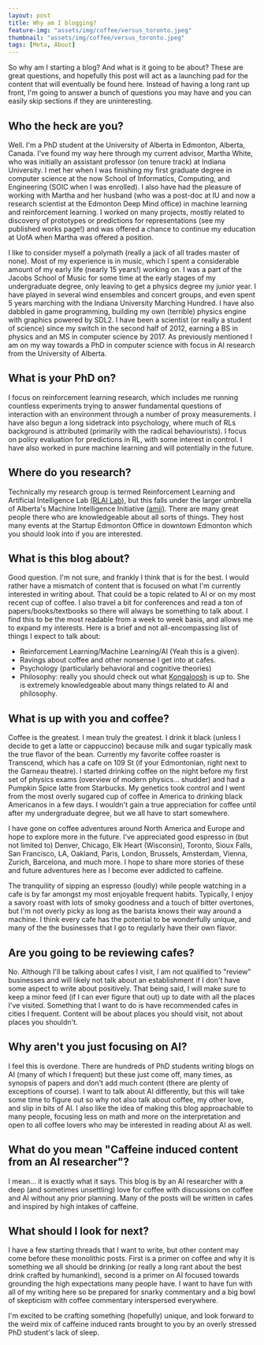 ```yaml
---
layout: post
title: Why am I blogging?
feature-img: "assets/img/coffee/versus_toronto.jpeg"
thumbnail: "assets/img/coffee/versus_toronto.jpeg"
tags: [Meta, About]
---
```



So why am I starting a blog? And what is it going to be about? These are great questions, and hopefully this post will act as a launching pad for the content that will eventually be found here. Instead of having a long rant up front, I'm going to answer a bunch of questions you may have and you can easily skip sections if they are uninteresting.

## Who the heck are you?

Well. I'm a PhD student at the University of Alberta in Edmonton, Alberta, Canada. I've found my way here through my current advisor, Martha White, who was initially an assistant professor (on tenure track) at Indiana University. I met her when I was finishing my first graduate degree in computer science at the now School of Informatics, Computing, and Engineering (SOIC when I was enrolled). I also have had the pleasure of working with Martha and her husband (who was a post-doc at IU and now a research scientist at the Edmonton Deep Mind office) in machine learning and reinforcement learning. I worked on many projects, mostly related to discovery of prototypes or predictions for representations (see my published works page!) and was offered a chance to continue my education at UofA when Martha was offered a position.

I like to consider myself a polymath (really a jack of all trades master of none). Most of my experience is in music, which I spent a considerable amount of my early life (nearly 15 years!) working on. I was a part of the Jacobs School of Music for some time at the early stages of my undergraduate degree, only leaving to get a physics degree my junior year. I have played in several wind ensembles and concert groups, and even spent 5 years marching with the Indiana University Marching Hundred. I have also dabbled in game programming, building my own (terrible) physics engine with graphics powered by SDL2. I have been a scientist (or really a student of science) since my switch in the second half of 2012, earning a BS in physics and an MS in computer science by 2017. As previously mentioned I am on my way towards a PhD in computer science with focus in AI research from the University of Alberta.

## What is your PhD on?
I focus on reinforcement learning research, which includes me running countless experiments trying to answer fundamental questions of interaction with an environment through a number of proxy measurements. I have also begun a long sidetrack into psychology, where much of RLs background is attributed (primarily with the radical behaviourists). I focus on policy evaluation for predictions in RL, with some interest in control. I have also worked in pure machine learning and will potentially in the future.


## Where do you research?

Technically my research group is termed Reinforcement Learning and Artificial Intelligence Lab [(RLAI Lab)](http://spaces.facsci.ualberta.ca/rlai/), but this falls under the larger umbrella of Alberta's Machine Intelligence Initiative [(amii)](https://www.amii.ca/). There are many great people there who are knowledgeable about all sorts of things. They host many events at the Startup Edmonton Office in downtown Edmonton which you should look into if you are interested.

## What is this blog about?

Good question. I'm not sure, and frankly I think that is for the best. I would rather have a mismatch of content that is focused on what I'm currently interested in writing about. That could be a topic related to AI or on my most recent cup of coffee. I also travel a bit for conferences and read a ton of papers/books/textbooks so there will always be something to talk about. I find this to be the most readable from a week to week basis, and allows me to expand my interests. Here is a brief and not all-encompassing list of things I expect to talk about:

- Reinforcement Learning/Machine Learning/AI (Yeah this is a given).
- Ravings about coffee and other nonsense I get into at cafes. 
- Psychology (particularly behavioral and cognitive theories)
- Philosophy: really you should check out what [Kongaloosh](https://kongaloosh.com/) is up to. She is extremely knowledgeable about many things related to AI and philosophy.

## What is up with you and coffee?

Coffee is the greatest. I mean truly the greatest. I drink it black (unless I decide to get a latte or cappuccino) because milk and sugar typically mask the true flavor of the bean. Currently my favorite coffee roaster is Transcend, which has a cafe on 109 St (if your Edmontonian, right next to the Garneau theatre). I started drinking coffee on the night before my first set of physics exams (overview of modern physics... shudder) and had a Pumpkin Spice latte from Starbucks. My genetics took control and I went from the most overly sugared cup of coffee in America to drinking black Americanos in a few days. I wouldn't gain a true appreciation for coffee until after my undergraduate degree, but we all have to start somewhere. 

I have gone on coffee adventures around North America and Europe and hope to explore more in the future. I've appreciated good espresso in (but not limited to) Denver, Chicago, Elk Heart (Wisconsin), Toronto, Sioux Falls, San Francisco, LA, Oakland, Paris, London, Brussels, Amsterdam, Vienna, Zurich, Barcelona, and much more. I hope to share more stories of these and future adventures here as I become ever addicted to caffeine.

The tranquility of sipping an espresso (loudly) while people watching in a cafe is by far amongst my most enjoyable frequent habits. Typically, I enjoy a savory roast with lots of smoky goodness and a touch of bitter overtones, but I'm not overly picky as long as the barista knows their way around a machine. I think every cafe has the potential to be wonderfully unique, and many of the the businesses that I go to regularly have their own flavor.

## Are you going to be reviewing cafes?

No. Although I'll be talking about cafes I visit, I am not qualified to "review" businesses and will likely not talk about an establishment if I don't have some aspect to write about positively. That being said, I will make sure to keep a minor feed (if I can ever figure that out) up to date with all the places I've visited. Something that I want to do is have recommended cafes in cities I frequent. Content will be about places you should visit, not about places you shouldn't.

## Why aren't you just focusing on AI?

I feel this is overdone. There are hundreds of PhD students writing blogs on AI (many of which I frequent) but these just come off, many times, as synopsis of papers and don't add much content (there are plenty of exceptions of course). I want to talk about AI differently, but this will take  some time to figure out so why not also talk about coffee, my other love, and slip in bits of AI. I also like the idea of making this blog approachable to many people, focusing less on math and more on the interpretation and open to all coffee lovers who may be interested in reading about AI as well.

## What do you mean "Caffeine induced content from an AI researcher"?

I mean... it is exactly what it says. This blog is by an AI researcher with a deep (and sometimes unsettling) love for coffee with discussions on coffee and AI without any prior planning. Many of the posts will be written in cafes and inspired by high intakes of caffeine.

## What should I look for next?

I have a few starting threads that I want to write, but other content may come before these monolithic posts. First is a primer on coffee and why it is something we all should be drinking (or really a long rant about the best drink crafted by humankind), second is a primer on AI focused towards grounding the high expectations many people have. I want to have fun with all of my writing here so be prepared for snarky commentary and a big bowl of skepticism with coffee commentary interspersed everywhere.

I'm excited to be crafting something (hopefully) unique, and look forward to the weird mix of caffeine induced rants brought to you by an overly stressed PhD student's lack of sleep. 
